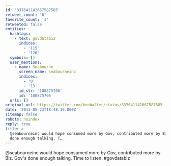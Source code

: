 ```yaml
---
id: '337641142667587585'
retweet_count: '0'
favorite_count: '1'
retweeted: false
entities:
  hashtags:
    - text: govdatabiz
      indices:
        - '115'
        - '126'
  symbols: []
  user_mentions:
    - name: Seabourne
      screen_name: seabourneinc
      indices:
        - '0'
        - '13'
      id_str: '108875706'
      id: '108875706'
  urls: []
original_url: https://twitter.com/benbalter/status/337641142667587585
date: '2013-05-23T18:48:16.000Z'
sitemap: false
robots: noindex
reply: true
title: >-
  @seabourneinc would hope consumed more by Gov, contributed more by Biz. Gov's
  done enough talking. T…
---
```


@seabourneinc would hope consumed more by Gov, contributed more by Biz. Gov's done enough talking. Time to listen. #govdatabiz